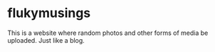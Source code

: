 # flukymusings
This is a website where random photos and other forms of media be uploaded.  Just like a blog.
